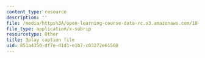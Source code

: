 ```yaml
---
content_type: resource
description: ''
file: /media/https%3A/open-learning-course-data-rc.s3.amazonaws.com/18-404j-theory-of-computation-fall-2020/851a4350df7ed1d1e1b7c03272e61560_TSI3LR5WZmo.srt
file_type: application/x-subrip
resourcetype: Other
title: 3play caption file
uid: 851a4350-df7e-d1d1-e1b7-c03272e61560
---
```


